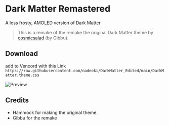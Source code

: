 # Dark Matter Remastered
A less frosty, AMOLED version of Dark Matter
> This is a remake of the remake the original Dark Matter theme by [cosmicsalad](https://github.com/DiscordStyles/DarkMatter) (by Gibbu).

## Download
add to Vencord with this Link ``https://raw.githubusercontent.com/nadeoki/DarkMatter_Edited/main/DarkMatter.theme.css``

![Preview](https://files.catbox.moe/j0cpwh.png)

## Credits
* Hammock for making the original theme.
* Gibbu for the remake
